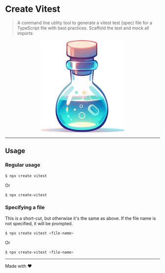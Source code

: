# Create Vitest

> A command line utility tool to generate a vitest test (spec) file for a TypeScript file with best practices. Scaffold the test and mock all imports

<p align="center">
    <img src="./assets/logo.png" height="300" />
</p>

---

## Usage

### Regular usage

```bash
$ npx create vitest
```

Or

```bash
$ npx create-vitest
```

### Specifying a file

This is a short-cut, but otherwise it's the same as above. If the file name is not specified, it will be prompted.

```bash
$ npx create vitest <file-name>
```

Or

```bash
$ npx create-vitest <file-name>
```

---

Made with ❤️
